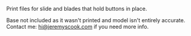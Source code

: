 Print files for slide and blades that hold buttons in place.

Base not included as it wasn't printed and model isn't entirely accurate.
Contact me: hi@jeremyscook.com if you need more info.
